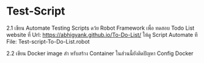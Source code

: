 # Test-Script
2.1 เขียน Automate Testing Scripts ดว้ย Robot Framework 
เพื่อ ทดสอบ Todo List website ที่ Url: https://abhigyank.github.io/To-Do-List/
ให้ดู Script Automate ที File: Test-script-To-Do-List.robot


2.2 เขียน Docker image สํา หรับสร้าง Container ในส่วนนี้ยังติดปัญหา Config Docker
